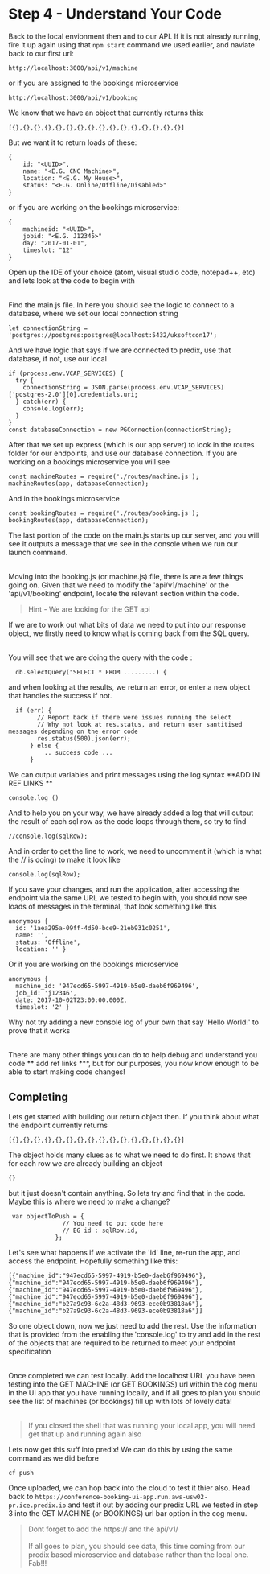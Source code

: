 # Step 4 - Understand Your Code

Back to the local envionment then and to our API. If it is not already running, fire it up again using that `npm start` command we used earlier, and naviate back to our first url:

```
http://localhost:3000/api/v1/machine
```
or if you are assigned to the bookings microservice
```
http://localhost:3000/api/v1/booking
```

We know that we have an object that currently returns this:
```
[{},{},{},{},{},{},{},{},{},{},{},{},{},{},{},{}]
```

But we want it to return loads of these:

```
{
    id: "<UUID>",
    name: "<E.G. CNC Machine>",
    location: "<E.G. My House>",
    status: "<E.G. Online/Offline/Disabled>"
}
```
or if you are working on the bookings microservice:
```
{
    machineid: "<UUID>",
    jobid: "<E.G. J12345>"
    day: "2017-01-01",
    timeslot: "12"
}
```

Open up the IDE of your choice (atom, visual studio code, notepad++, etc) and lets look at the code to begin with<br/><br/>

Find the main.js file. In here you should see the logic to connect to a database, where we set our local connection string
```
let connectionString = 'postgres://postgres:postgres@localhost:5432/uksoftcon17';
```
And we have logic that says if we are connected to predix, use that database, if not, use our local
```
if (process.env.VCAP_SERVICES) {
  try {
    connectionString = JSON.parse(process.env.VCAP_SERVICES)['postgres-2.0'][0].credentials.uri;
  } catch(err) {
    console.log(err);
  }
}
const databaseConnection = new PGConnection(connectionString);
```
After that we set up express (which is our app server) to look in the routes folder for our endpoints, and use our database connection. If you are working on a bookings microservice you will see

```
const machineRoutes = require('./routes/machine.js');
machineRoutes(app, databaseConnection);
```

And in the bookings microservice
```
const bookingRoutes = require('./routes/booking.js');
bookingRoutes(app, databaseConnection);
```

The last portion of the code on the main.js starts up our server, and you will see it outputs a message that we see in the console when we run our launch command.<br/><br/>

Moving into the booking.js  (or machine.js) file, there is are a few things going on. Given that we need to modify the 'api/v1/machine' or the 'api/v1/booking' endpoint, locate the relevant section within the code.

> Hint - We are looking for the GET api

If we are to work out what bits of data we need to put into our response object, we firstly need to know what is coming back from the SQL query.<br/><br/>

You will see that we are doing the query with the code :
```
  db.selectQuery("SELECT * FROM .........) {
```
and when looking at the results, we return an error, or enter a new object that handles the success if not.
```
  if (err) {
        // Report back if there were issues running the select
        // Why not look at res.status, and return user santitised messages depending on the error code
        res.status(500).json(err);
      } else {
          .. success code ...
      }

```
We can output variables and print messages using the log syntax **ADD IN REF LINKS **
```
console.log ()
```
And to help you on your way, we have already added a log that will output the result of each sql row as the code loops through them, so try to find
```
//console.log(sqlRow);
```
And in order to get the line to work, we need to uncomment it (which is what the // is doing) to make it look like
```
console.log(sqlRow);
```
If you save your changes, and run the application, after accessing the endpoint via the same URL we tested to begin with, you should now see loads of messages in the terminal, that look something like this
```
anonymous {
  id: '1aea295a-09ff-4d50-bce9-21eb931c0251',
  name: '',
  status: 'Offline',
  location: '' }
```
Or if you are working on the bookings microservice

```
anonymous {
  machine_id: '947ecd65-5997-4919-b5e0-daeb6f969496',
  job_id: 'j12346',
  date: 2017-10-02T23:00:00.000Z,
  timeslot: '2' }
```

Why not try adding a new console log of your own that say 'Hello World!' to prove that it works<br/><br/>

There are many other things you can do to help debug and understand you code ** add ref links ***, but for our purposes, you now know enough to be able to start making code changes!

## Completing

Lets get started with building our return object then. If you think about what the endpoint currently returns
```
[{},{},{},{},{},{},{},{},{},{},{},{},{},{},{},{}]
```
The object holds many clues as to what we need to do first. It shows that for each row we are already building an object
```
{}
```
but it just doesn't contain anything. So lets try and find that in the code. Maybe this is where we need to make a change?
```
 var objectToPush = {
               // You need to put code here
               // EG id : sqlRow.id,
             };
```
Let's see what happens if we activate the 'id' line, re-run the app, and access the endpoint. Hopefully something like this:
```
[{"machine_id":"947ecd65-5997-4919-b5e0-daeb6f969496"},{"machine_id":"947ecd65-5997-4919-b5e0-daeb6f969496"},{"machine_id":"947ecd65-5997-4919-b5e0-daeb6f969496"},{"machine_id":"947ecd65-5997-4919-b5e0-daeb6f969496"},{"machine_id":"b27a9c93-6c2a-48d3-9693-ece0b93818a6"},{"machine_id":"b27a9c93-6c2a-48d3-9693-ece0b93818a6"}]
```
So one object down, now we just need to add the rest. Use the information that is provided from the enabling the 'console.log' to try and add in the rest of the objects that are required to be returned to meet your endpoint specification<br/><br/>

Once completed we can test locally. Add the localhost URL you have been testing into the GET MACHINE (or GET BOOKINGS) url within the cog menu in the UI app that you have running locally, and if all goes to plan you should see the list of machines (or bookings) fill up with lots of lovely data!<br/><br/>

> If you closed the shell that was running your local app, you will need get that up and running again also

Lets now get this suff into predix! We can do this by using the same command as we did before
```
cf push
```
Once uploaded, we can hop back into the cloud to test it thier also. Head back to `https://conference-booking-ui-app.run.aws-usw02-pr.ice.predix.io` and test it out by adding our predix URL we tested in step 3 into the GET MACHINE (or BOOKINGS) url bar option in the cog menu.
> Dont forget to add the https:// and the api/v1/<SOMETHING>
<br/><br/>
 If all goes to plan, you should see data, this time coming from our predix based microservice and database rather than the local one. Fab!!! 

